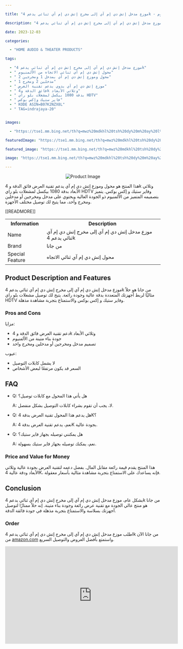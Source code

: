 ---
title: "موزع مدخل إتش دي إم آي إلى مخرج إتش دي إم آي ثنائي يدعم 4k - من جانا، محول إتش دي إم آي ثنائي الاتجاه من الألمنيوم"
description: "موزع مدخل إتش دي إم آي إلى مخرج إتش دي إم آي ثنائي يدعم 4k - من جانا، محول إتش دي إم آي ثنائي الاتجاه، موزع يدوي يدعم تقنية العرض الفائق الدقة و 4k لمشغلات بلو راي HDTV وفاير ستيك و إكس بوكس."
date: 2023-12-03
categories:
  - "HOME AUDIO & THEATER PRODUCTS"
tags:
  - "موزع مدخل إتش دي إم آي إلى مخرج إتش دي إم آي ثنائي يدعم 4k"
  - " محول إتش دي إم آي ثنائي الاتجاه من الألمنيوم"
  - " محول وموزع إتش دي إم آي بمدخل 1 ومخرجين 2"
  - " مدخلين 2 ومخرج 1"
  - " موزع إتش دي إم آي يدوي يدعم تقنية العرض"
  - " فائق الدقة و4k وثلاثي الأبعاد"
  - " بدقة 1080 بيكسل لمشغلات بلو راي HDTV"
  - " فاير ستيك وإكس بوكس"
  - " KODE ASIN=B07K2NZX8L"
  - " TAG=indrajaya-20"

images:
  - "https://tse1.mm.bing.net/th?q=mwz%20mdkhl%20tsh%20dy%20m%20ay%20l%20mkhrj%20tsh%20dy%20m%20ay%20thnyy%20yd%20m%204k%20mn%20jn%20mhwl%20tsh%20dy%20m%20ay%20thnyy%20ltjh%20mn%20llmnywm%20mhwl%20wmwz%20tsh%20dy%20m%20ay%20bmdkhl%201%20w%20mkhrjyn%202%20w%20mdkhlyn%202%20w%20mkhrj%201%20mwz%20tsh%20dy%20m%20ay%20ydwy%20yd%20m%20tqny%20l%20rd%20fyq%20ldq%20w%204k%20wthlthy%20lb%20d%20bdq%201080%20byksl%20lmshglt%20blw%20ry%20hdtv%20wfyr%20styk%20w%20ks%20bwks%20kode%20asin%20b07k2nzx8l%20tag%20indrajaya%2020"
featuredImage: "https://tse1.mm.bing.net/th?q=mwz%20mdkhl%20tsh%20dy%20m%20ay%20l%20mkhrj%20tsh%20dy%20m%20ay%20thnyy%20yd%20m%204k%20mn%20jn%20mhwl%20tsh%20dy%20m%20ay%20thnyy%20ltjh%20mn%20llmnywm%20mhwl%20wmwz%20tsh%20dy%20m%20ay%20bmdkhl%201%20w%20mkhrjyn%202%20w%20mdkhlyn%202%20w%20mkhrj%201%20mwz%20tsh%20dy%20m%20ay%20ydwy%20yd%20m%20tqny%20l%20rd%20fyq%20ldq%20w%204k%20wthlthy%20lb%20d%20bdq%201080%20byksl%20lmshglt%20blw%20ry%20hdtv%20wfyr%20styk%20w%20ks%20bwks%20kode%20asin%20b07k2nzx8l%20tag%20indrajaya%2020"
featured_image: "https://tse1.mm.bing.net/th?q=mwz%20mdkhl%20tsh%20dy%20m%20ay%20l%20mkhrj%20tsh%20dy%20m%20ay%20thnyy%20yd%20m%204k%20mn%20jn%20mhwl%20tsh%20dy%20m%20ay%20thnyy%20ltjh%20mn%20llmnywm%20mhwl%20wmwz%20tsh%20dy%20m%20ay%20bmdkhl%201%20w%20mkhrjyn%202%20w%20mdkhlyn%202%20w%20mkhrj%201%20mwz%20tsh%20dy%20m%20ay%20ydwy%20yd%20m%20tqny%20l%20rd%20fyq%20ldq%20w%204k%20wthlthy%20lb%20d%20bdq%201080%20byksl%20lmshglt%20blw%20ry%20hdtv%20wfyr%20styk%20w%20ks%20bwks%20kode%20asin%20b07k2nzx8l%20tag%20indrajaya%2020"
image: "https://tse1.mm.bing.net/th?q=mwz%20mdkhl%20tsh%20dy%20m%20ay%20l%20mkhrj%20tsh%20dy%20m%20ay%20thnyy%20yd%20m%204k%20mn%20jn%20mhwl%20tsh%20dy%20m%20ay%20thnyy%20ltjh%20mn%20llmnywm%20mhwl%20wmwz%20tsh%20dy%20m%20ay%20bmdkhl%201%20w%20mkhrjyn%202%20w%20mdkhlyn%202%20w%20mkhrj%201%20mwz%20tsh%20dy%20m%20ay%20ydwy%20yd%20m%20tqny%20l%20rd%20fyq%20ldq%20w%204k%20wthlthy%20lb%20d%20bdq%201080%20byksl%20lmshglt%20blw%20ry%20hdtv%20wfyr%20styk%20w%20ks%20bwks%20kode%20asin%20b07k2nzx8l%20tag%20indrajaya%2020"
---

<center><img alt="Product Image" src="https://tse1.mm.bing.net/th?q=image موزع مدخل إتش دي إم آي إلى مخرج إتش دي إم آي ثنائي يدعم 4k - من جانا، محول إتش دي إم آي ثنائي الاتجاه من الألمنيوم، محول وموزع إتش دي إم آي بمدخل 1 و مخرجين 2، أو مدخلين 2 و مخرج 1، موزع إتش دي إم آي يدوي يدعم تقنية العرض فائق الدقة و 4k وثلاثي الأبعاد بدقة 1080 بيكسل لمشغلات بلو راي HDTV وفاير ستيك و إكس بوكس (KODE ASIN=B07K2NZX8L, TAG=indrajaya-20)"/></center>

<p>هذا المنتج هو محول وموزع إتش دي إم آي يدعم تقنية العرض فائق الدقة و 4k وثلاثي الأبعاد بدقة 1080 بيكسل لمشغلات بلو راي HDTV وفاير ستيك و إكس بوكس. يتميز بتصميمه المتميز من الألمنيوم ذو الجودة العالية ويحتوي على مدخل ومخرجين أو مدخلين ومخرج واحد، مما يتيح لك توصيل مختلف الأجهزة.</p>

<table>

<tr>

<th>Information</th>

<th>Description</th>

</tr>

<tr>

<td>Name</td>

<td>موزع مدخل إتش دي إم آي إلى مخرج إتش دي إم آي ثنائي يدعم 4k</td>

</tr>

<tr>

<td>Brand</td>

<td>من جانا</td>

</tr>

<tr>

<td>Special Feature</td>

<td>محول إتش دي إم آي ثنائي الاتجاه</td>

</tr>

 [[READMORE]] 



</table>

<h2>Product Description and Features</h2>

<p>موزع مدخل إتش دي إم آي إلى مخرج إتش دي إم آي ثنائي يدعم 4k من جانا هو حلاً مثاليًا لربط أجهزتك المتعددة بدقة عالية وجودة رائعة. يتيح لك توصيل مشغلات بلو راي HDTV وفاير ستيك و إكس بوكس والاستمتاع بتجربة مشاهدة مذهلة.</p>

<h3>Pros and Cons</h3>

<p>مزايا: 

  <ul>

<li>دعم تقنية العرض فائق الدقة و 4k وثلاثي الأبعاد</li>

<li>جودة بناء متينة من الألمنيوم</li>

<li>تصميم مدخل ومخرجين أو مدخلين ومخرج واحد</li>

</ul>

<p>عيوب:

  <ul>

<li>لا يشمل كابلات التوصيل</li>

<li>السعر قد يكون مرتفعًا لبعض الأشخاص</li>

</ul>

<h2>FAQ</h2>

<ul>

<li>Q: هل يأتي هذا المحول مع كابلات توصيل؟</li>

<p>A: لا، يجب أن تقوم بشراء كابلات التوصيل بشكل منفصل.</p>

<li>Q: هل يدعم هذا المحول تقنية العرض بدقة 4K؟</li>

<p>A: نعم، يدعم تقنية العرض بدقة 4K بجودة عالية.</p>

<li>Q: هل يمكنني توصيله بجهاز فاير ستيك؟</li>

<p>A: نعم، يمكنك توصيله بجهاز فاير ستيك بسهولة.</p>

</ul>

<h3>Price and Value for Money</h3>

<p>هذا المنتج يقدم قيمة رائعة مقابل المال. بفضل دعمه لتقنية العرض بجودة عالية وثلاثي الأبعاد ودقة عالية 4K، فإنه يساعدك على الاستمتاع بتجربة مشاهدة مثالية بأسعار معقولة.</p>

<h2>Conclusion</h2>

<p>بشكل عام، موزع مدخل إتش دي إم آي إلى مخرج إتش دي إم آي ثنائي يدعم 4k من جانا هو منتج عالي الجودة مع تقنية عرض رائعة وجودة بناء متينة. إنه حلاً ممتازًا لتوصيل أجهزتك بسلاسة والاستمتاع بتجربة مذهلة في جودة فائقة الدقة.</p>

<h3>Order</h3>

<p>اطلب موزع مدخل إتش دي إم آي إلى مخرج إتش دي إم آي ثنائي يدعم 4k من جانا الآن من <a href="https://www.amazon.com/dp/B07K2NZX8L/?tag=indrajaya-20">amazon.com</a> واستمتع بأفضل العروض والتوصيل السريع.</p>

<iframe width="560" height="315" src="https://www.youtube.com/embed/6g3L3f1CEDA" title="موزع مدخل إتش دي إم آي إلى مخرج إتش دي إم آي ثنائي يدعم 4K - من جانا، محول إتش دي إم آي ثنائي الاتجاه من الألمنيوم، محول وموزع إتش دي إم آي بمدخل 1 و مخرجين 2، أو مدخلين 2 و مخرج 1، موزع إتش دي إم آي يدوي يدعم تقنية العرض فائق الدقة و 4K وثلاثي الأبعاد بدقة 1080 بيكسل لمشغلات بلو راي Hdtv وفاير ستيك و إكس بوكس (Kode Asin=B07K2Nzx8L, Tag=Indrajaya-20)" frameborder="0" allow="accelerometer; autoplay; clipboard-write; encrypted-media; gyroscope; picture-in-picture; web-share" allowfullscreen></iframe>